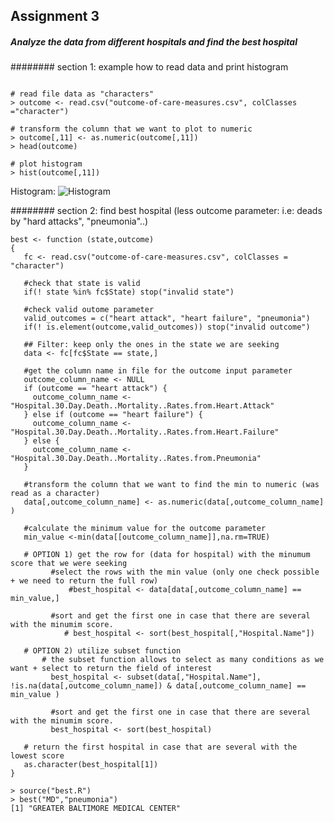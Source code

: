 ## Assignment 3 
##### Analyze the data from different hospitals and find the best hospital


######## section 1: example how to read data and print histogram

```

# read file data as "characters"
> outcome <- read.csv("outcome-of-care-measures.csv", colClasses ="character")

# transform the column that we want to plot to numeric
> outcome[,11] <- as.numeric(outcome[,11])
> head(outcome)

# plot histogram
> hist(outcome[,11])
```

Histogram: 
![Histogram](https://github.com/ferfervi/R_Programming/tree/master/ProgrammingAssignment3/rprog-data-ProgAssignment3-data/histogram1.jpg "Histogram")


######## section 2: find best hospital (less outcome parameter: i.e: deads by "hard attacks", "pneumonia"..)
```
best <- function (state,outcome)
{
   fc <- read.csv("outcome-of-care-measures.csv", colClasses = "character")
   
   #check that state is valid
   if(! state %in% fc$State) stop("invalid state")
   
   #check valid outome parameter
   valid_outcomes = c("heart attack", "heart failure", "pneumonia")
   if(! is.element(outcome,valid_outcomes)) stop("invalid outcome")

   ## Filter: keep only the ones in the state we are seeking
   data <- fc[fc$State == state,]
   
   #get the column name in file for the outcome input parameter
   outcome_column_name <- NULL
   if (outcome == "heart attack") {
     outcome_column_name <- "Hospital.30.Day.Death..Mortality..Rates.from.Heart.Attack"
   } else if (outcome == "heart failure") {
     outcome_column_name <- "Hospital.30.Day.Death..Mortality..Rates.from.Heart.Failure"
   } else {
     outcome_column_name <- "Hospital.30.Day.Death..Mortality..Rates.from.Pneumonia"
   }
   
   #transform the column that we want to find the min to numeric (was read as a character)
   data[,outcome_column_name] <- as.numeric(data[,outcome_column_name] )
   
   #calculate the minimum value for the outcome parameter
   min_value <-min(data[[outcome_column_name]],na.rm=TRUE)
   
   # OPTION 1) get the row for (data for hospital) with the minumum score that we were seeking
         #select the rows with the min value (only one check possible + we need to return the full row)   
             #best_hospital <- data[data[,outcome_column_name] == min_value,]
        
         #sort and get the first one in case that there are several with the minumim score.
            # best_hospital <- sort(best_hospital[,"Hospital.Name"])
     
   # OPTION 2) utilize subset function 
       # the subset function allows to select as many conditions as we want + select to return the field of interest 
         best_hospital <- subset(data[,"Hospital.Name"], !is.na(data[,outcome_column_name]) & data[,outcome_column_name] == min_value )
        
         #sort and get the first one in case that there are several with the minumim score.
         best_hospital <- sort(best_hospital)
   
   # return the first hospital in case that are several with the lowest score
   as.character(best_hospital[1])
}

```
```
> source("best.R")
> best("MD","pneumonia")
[1] "GREATER BALTIMORE MEDICAL CENTER"
```



